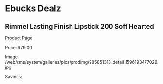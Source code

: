 
# Ebucks Dealz
## Rimmel Lasting Finish Lipstick 200 Soft Hearted
[Product Page](https://www.ebucks.com/web/shop/productSelected.do?prodId=985851318&catId=1158500262)

Price: R79.00

Image: /web/cms/system/galleries/pics/prodimg/985851318_detail_1596193477029.jpg

Savings: 


	